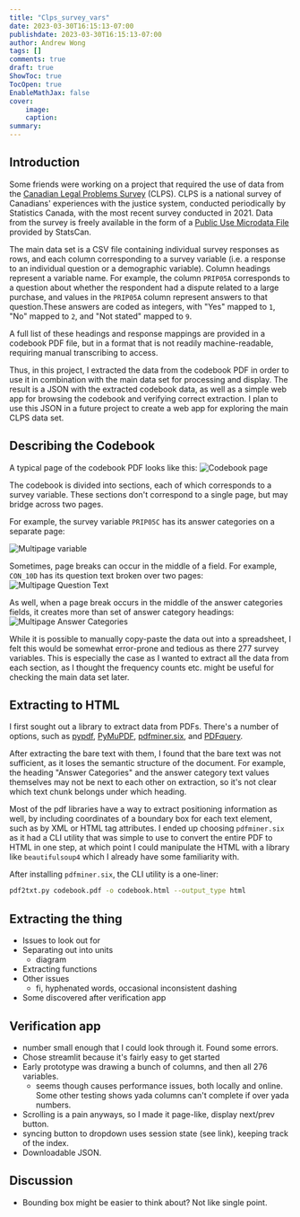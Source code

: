 ```yaml
---
title: "Clps_survey_vars"
date: 2023-03-30T16:15:13-07:00
publishdate: 2023-03-30T16:15:13-07:00
author: Andrew Wong
tags: []
comments: true
draft: true
ShowToc: true
TocOpen: true
EnableMathJax: false
cover:
    image:
    caption:
summary:
---
```

## Introduction
Some friends were working on a project that required the use of data from the
[Canadian Legal Problems
Survey](https://www.justice.gc.ca/eng/rp-pr/jr/survey-enquete.html) (CLPS).
CLPS is a national survey of Canadians' experiences with the justice system,
conducted periodically by Statistics Canada,
 with the most recent survey conducted in 2021.
Data from the survey is freely available in the form of a [Public Use
Microdata
File](https://www150.statcan.gc.ca/n1/pub/35-25-0002/352500022022001-eng.htm)
provided by StatsCan.


The main data set is a CSV file containing individual survey responses as rows,
and each column corresponding to a survey variable
(i.e. a response to an individual question or a demographic variable).
Column headings represent a variable name.
For example, the column `PRIP05A` corresponds to a question about whether the
respondent had a dispute related to a large purchase,
and values in the `PRIP05A` column represent answers to that question.These
answers are coded as integers,
with "Yes" mapped to `1`, "No" mapped to `2`,
and "Not stated" mapped to `9`.

A full list of these headings and response mappings are provided in a codebook
PDF file, but in a format that is not readily machine-readable,
requiring manual transcribing to access.

Thus, in this project, I extracted the data from the codebook PDF
in order to use it in combination with the main data set for processing and
display. The result is a JSON with the extracted codebook data, as well as a
simple web app for browsing the codebook and verifying correct extraction.
I plan to use this JSON in a future project to create a web app for exploring the main CLPS data set.


## Describing the Codebook
A typical page of the codebook PDF looks like this:
![Codebook page](images/codebook_page.png)

The codebook is divided into sections, each of which corresponds to a survey
variable.
These sections don't correspond to a single page, but may bridge across two
pages.

For example, the survey variable `PRIP05C` has its answer categories on a
separate page:

![Multipage variable](images/multipage_variable.png)

Sometimes, page breaks can occur in the middle of a field. For example,
`CON_10D` has its question text broken over two pages:
![Multipage Question Text](images/multipage_question_text.png)

As well, when a page break occurs in the middle of the answer categories
fields, it creates more than set of answer category headings:
![Multipage Answer Categories](images/multipage_answer_cats.png)

While it is possible to manually copy-paste the data out into a spreadsheet, I
felt this would be somewhat error-prone and tedious as there 277 survey
variables.
This is especially the case as I wanted to extract all the data from each
section, as I thought the frequency counts etc.
might be useful for checking the main data set later.

## Extracting to HTML
I first sought out a library to extract data from PDFs.
There's a number of options, such as [pypdf](https://github.com/py-pdf/pypdf),
[PyMuPDF](https://github.com/pymupdf/PyMuPDF),
[pdfminer.six](https://github.com/pdfminer/pdfminer.six),
and [PDFquery](https://github.com/jcushman/pdfquery).

After extracting the bare text with them,
I found that the bare text was not sufficient, as
it loses the semantic structure of the document.
For example, the heading "Answer Categories" and the
answer category text values themselves may not be next to each other on
extraction, so it's not clear which text chunk belongs under which heading.

Most of the pdf libraries have a way to extract positioning information as
well, by including coordinates of a boundary box for each text element, such as
by XML or HTML tag attributes. I ended
up choosing `pdfminer.six` as it had a CLI utility that was simple to use to
convert the entire PDF to HTML in one step,
at which point I could manipulate the HTML with a library like `beautifulsoup4`
which I already have some familiarity with.

After installing `pdfminer.six`, the CLI utility is a one-liner:
```bash
pdf2txt.py codebook.pdf -o codebook.html --output_type html
```

## Extracting the thing
- Issues to look out for
- Separating out into units
    - diagram
- Extracting functions
- Other issues
    - fi, hyphenated words, occasional inconsistent dashing
- Some discovered after verification app

## Verification app
- number small enough that I could look through it. Found some errors.
- Chose streamlit because it's fairly easy to get started
- Early prototype was drawing a bunch of columns, and then all 276 variables.
    - seems though causes performance issues, both locally and online. Some other testing shows yada
      columns can't complete if over yada numbers.
- Scrolling is a pain anyways, so I made it page-like, display next/prev
  button.
- syncing button to dropdown uses session state (see link), keeping track of
  the index.
- Downloadable JSON.


## Discussion
- Bounding box might be easier to think about? Not like single point.
